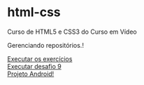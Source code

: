 # html-css
 Curso de HTML5 e CSS3 do Curso em Vídeo
 
 Gerenciando repositórios.!

 <a href="https://felipejlc.github.io/html-css/exercicios"> Executar os exercícios </a>
 <br>
 <a href="https://felipejlc.github.io/html-css/desafios/d009"> Executar desafio 9 </a>
 <br>
 <a href="https://felipejlc.github.io/html-css/desafios/d010/android.html"> Projeto Android! </a>
